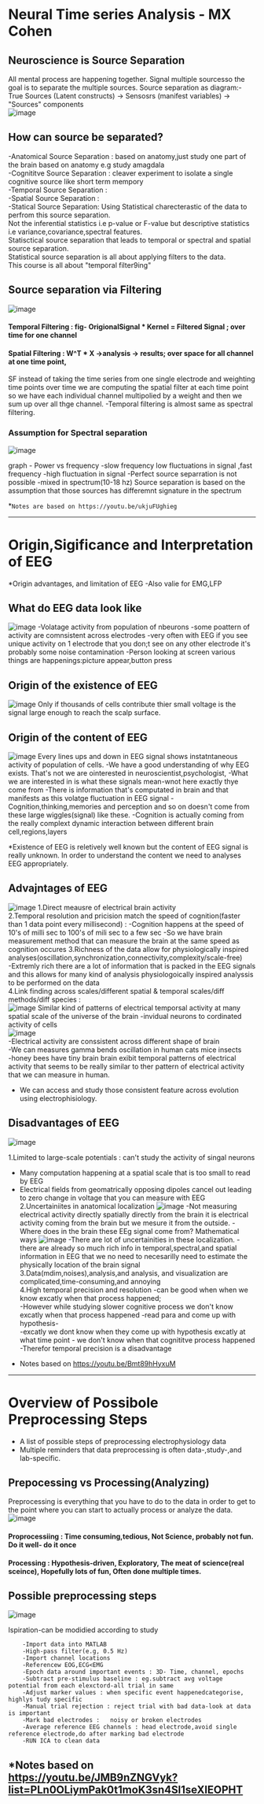 # Neural Time series Analysis - MX Cohen

## Neuroscience is Source Separation
All mental process are happening together. Signal multiple sourcesso the goal is to separate the multiple sources.
Source separation as diagram:- True Sources (Latent constructs) -> Sensosrs (manifest variables) -> "Sources" components\
![image](https://user-images.githubusercontent.com/61898308/168231272-c3032f33-cd7f-4f54-8f2f-c172dc5d687d.png)

## How can source be separated?
-Anatomical Source Separation : based on anatomy,just study one part of the brain based on anatomy e.g study amagdala  
-Cognititve Source Separation : cleaver experiment to isolate a single cognitive source like short term mempory  
-Temporal Source Separation :  
-Spatial Source Separation :  
-Statical Source Separation: Using Statistical charecterastic of the data to perfrom this source separation.   
        Not the inferential statistics i.e p-value or F-value but descriptive statistics i.e variance,covariance,spectral features.  
        Statisctical source separation that leads to temporal or spectral and spatial source separation.  
        Statistical source separation is all about applying filters to the data.  
        This course is all about "temporal filter9ing"
        
  ## Source separation via Filtering
  ![image](https://user-images.githubusercontent.com/61898308/168231517-ce0ed4b0-d5a9-42ae-81d9-6acee3a7b7e0.png)

   #### Temporal Filtering : fig- OrigionalSignal * Kernel = Filtered Signal ; over time for one channel
   ####  Spatial Filtering : W^T * X ->analysis -> results; over space for all channel at one time point,
   SF instead of taking the time series from one single electrode and weighting time points over time 
      we are computing the spatial filter at each time point so we have each individual channel multipolied by a weight and then we sum up over all thge channel.
-Temporal filtering is almost same as spectral filtering.

### Assumption for Spectral separation
![image](https://user-images.githubusercontent.com/61898308/168231022-d5aedc7c-81c0-4964-b43a-261f7e6595fe.png)

graph - Power vs frequency
-slow frequency low fluctuations in signal ,fast frequency -high fluctuation in signal
-Perfect source separration is not possible -mixed in spectrum(10-18 hz)
Source separation is based on the assumption that those sources has differemnt signature in the spectrum 


*`Notes are based on https://youtu.be/ukjuFUghieg `

------------------------------------------------------

# Origin,Sigificance and Interpretation of EEG

*Origin advantages, and limitation of EEG
-Also valie for EMG,LFP

## What do EEG data look like 
![image](https://user-images.githubusercontent.com/61898308/168232819-90937763-9047-4714-a2e4-92c2cd206a6e.png)
-Volatage activity from population of nbeurons
-some poattern of activity are comnsistent across electrodes
-very often with EEG if you see unique activity on 1 electrode that you don;t see on any other electrode it's probably some noise contamination
-Person looking at screen various things are happenings:picture appear,button press

## Origin of the existence of EEG
![image](https://user-images.githubusercontent.com/61898308/168233873-9c5a1023-5ae7-453e-90a5-f7d1cb39f093.png)
Only if thousands of cells contribute thier small voltage is the signal large enough to reach the scalp surface.

## Origin of the content of EEG
![image](https://user-images.githubusercontent.com/61898308/168234128-39d03393-1e7b-48ad-805c-b31307314ebe.png)
Every lines ups and down in EEG signal shows instatntaneous activity of population of cells. 
-We have a good understanding of why EEG exists. That's not we are ointerested in neuroscientist,psychologist,
-What we are interested in is what these signals mean-wnot here exactly thye come from
-There is information that's computated in brain and that manifests as this volatge fluctuation in EEG signal
-Cognition,thinking,memories and perception and so on doesn't come from these large wiggles(signal) like these.
-Cognition is actually coming from the really complext dynamic interaction between different brain cell,regions,layers

*Existence of EEG is reletively well known but the content of EEG signal is really unknown. In order to understand the content we need to analyses EEG appropriately.

## Advajntages of EEG
![image](https://user-images.githubusercontent.com/61898308/168236213-48a26b3c-ba05-423f-aaa1-ae435d71ca08.png)
1.Direct meausre of electrical brain activity  
2.Temporal resolution and pricision match the speed of cognition(faster than 1 data point every millisecond) : 
        -Cognition happens at the speed of 10's of milli sec to 100's of mili sec to a few sec
        -So we have brain measurement method that can measure the brain at the same speed as cognition occures
3.Richness of the data allow for physiologically inspired analyses(oscillation,synchronization,connectivity,complexity/scale-free)   
-Extremly rich there are a lot of information that is packed in the EEG signals and this allows for many kind of analysis physiologoically inspired analyssis to be performed on the data    
4.Link finding across scales/different spatial & temporal scales/diff methods/diff species :   
![image](https://user-images.githubusercontent.com/61898308/168238893-61eaed76-f445-4ec7-9c9e-9075e12a1299.png)
Similar kind of patterns of electrical temporsal activity at many spatial scale of the universe of the brain -invidual neurons to cordinated activity of cells  
![image](https://user-images.githubusercontent.com/61898308/168238927-33e3de35-328d-4d6f-9635-fd74789dc675.png)  
-Electrical activity are conssistent across different shape of brain   
-We can measures gamma bends oscillation in human cats mice insects   
-honey bees have tiny brain brain exibit temporal patterns of electrical activity that seems to be really similar to ther pattern of electrical activity that we can measure in human.  
- We can access and study those consistent feature across evolution using electrophisiology.  

## Disadvantages of EEG
![image](https://user-images.githubusercontent.com/61898308/168240115-a705704e-bfd2-49bb-8406-0de89a9da468.png)

1.Limited to large-scale potentials : can't study the activity of singal neurons  
- Many computation happening at a spatial scale that is too small to read by EEG 
- Electrical fields from geomatrically opposing dipoles cancel out leading to zero change in voltage that you can measure with EEG
2.Uncertainiites in anatomical localization 
![image](https://user-images.githubusercontent.com/61898308/168241693-89af5dac-8abd-40af-89e3-cdd720da8d71.png)
-Not measuring electrical activity directly spatially directly from the brain it is electrical activity coming from the brain but we mesure it from the outside.
-Where does in the brain these EEg signal come from? Mathematical ways
![image](https://user-images.githubusercontent.com/61898308/168241756-89aea85c-0978-4679-9933-66bf39abe6eb.png)
-There are lot of uncertainities in these localization.
-there are already so much rich info in temporal,spectral,and spatial information in EEG that we no need to necesarilly need to estimate the physically location of  the brain signal  
 3.Data(mdim,noises),analysis,and analysis, and visualization are complicated,time-consuming,and annoying      
4.High temporal precision and resolution -can be good when when we know excatly when that process happened;  
-However while studying slower cognitive process we don't know excatly when that process happened -read para and come up with hypothesis-  
-excatly we dont know when they come up with hypothesis excatly at what time point - we don't know when that cognititve process happened     
 -Therefor temporal precision is a disadvantage
 
* Notes based on https://youtu.be/Bmt89hHyxuM
------------------------------------

# Overview of Possibole Preprocessing Steps  
- A list of possible steps of preprocessing electrophysiology data  
- Multiple reminders that data preprocessing is often data-,study-,and lab-specific.  


## Prepocessing vs Processing(Analyzing)
Preprocessing  is everything that you have to do to the data in order to get to the point where you can start to actually process or analyze the data.   
![image](https://user-images.githubusercontent.com/61898308/168257959-c622df84-3395-4156-a323-cada39cf4f77.png)

#### Proprocessiing : Time consuming,tedious, Not Science, probably not fun. Do it well- do it once   
#### Processing : Hypothesis-driven, Exploratory, The meat of science(real sceince), Hopefully lots of fun, Often done multiple times.  

## Possible preprocessing steps
![image](https://user-images.githubusercontent.com/61898308/168261390-1b5e7a25-a1ca-45c3-9601-b1ad7a46a368.png)

Ispiration-can be modidied according to study  

        -Import data into MATLAB   
        -High-pass filter(e.g, 0.5 Hz)   
        -Import channel locations   
        -Referencew EOG,ECG<EMG   
        -Epoch data around important events : 3D- Time, channel, epochs     
        -Subtract pre-stimulus baseline : eg.subtract avg voltage potential from each elexctord-all trial in same     
        -Adjust marker values : when specific event happenedcategorise, highlys tudy specific     
        -Manual trial rejection : reject trial with bad data-look at data is important
        -Mark bad electrodes :   noisy or broken electrodes 
        -Average reference EEG channels : head electrode,avoid single reference electrode,do after marking bad electrode  
        -RUN ICA to clean data    
        
 *Notes based on  https://youtu.be/JMB9nZNGVyk?list=PLn0OLiymPak0t1moK3sn4Sl1seXlEOPHT
 ----------------------------------------------------------------------
